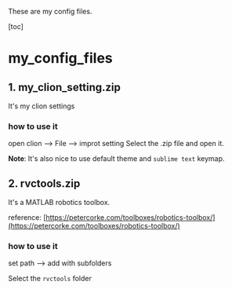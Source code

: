 These are my config files.

[toc]

# my_config_files



## 1. my_clion_setting.zip

It's my clion settings

### how to use it

open clion --> File --> improt setting 
Select the .zip file and open it.

**Note**: It's also nice to use default theme  and `sublime text` keymap. 

## 2. rvctools.zip

It's a MATLAB robotics toolbox.

reference: [https://petercorke.com/toolboxes/robotics-toolbox/](https://petercorke.com/toolboxes/robotics-toolbox/)

### how to use it

set path --> add with subfolders 

Select the `rvctools` folder